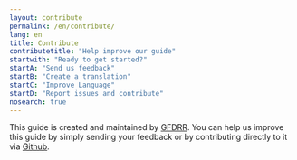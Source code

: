 ```yaml
---
layout: contribute
permalink: /en/contribute/
lang: en
title: Contribute
contributetitle: "Help improve our guide"
startwith: "Ready to get started?"
startA: "Send us feedback"
startB: "Create a translation"
startC: "Improve Language"
startD: "Report issues and contribute"
nosearch: true
---
```

This guide is created and maintained by [GFDRR](https://www.gfdrr.org/). You can help us improve this guide by simply sending your feedback or by contributing directly to it via [Github](http://github.com/gfdrr/planningopencities).
